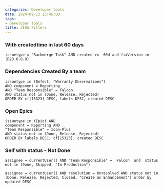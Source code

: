 ```yaml
---
categories: Developer tools
date: 2024-09-13 13:45:00
tags:
- Developer tools
title: JIRA Filters
---
```


### With createdtime in last 60 days

```jql
issuetype = "Backmerge Task" AND created >= -60d and fixVersion in (R23.0.0.0)
```

### Dependencies Created By a team

```jql
issuetype in (Defect, "Warranty Observations") 
AND component = Reporting 
AND "Team Responsible" = Falcon 
AND status not in (Done, Release, Rejected) 
ORDER BY cf[15323] DESC, labels DESC, created DESC
```

### Open Epics

```jql
issuetype in (Epic) AND 
component = Reporting AND 
"Team Responsible" = Icon-Plus 
AND status not in (Done, Release, Rejected) 
ORDER BY labels DESC, cf[15323], created DESC
```

### Self with status - Not Done

```jql
assignee = currentUser() AND "Team Responsible" =  Falcon  and  status not in (Done, Skipped, "In Production")
```

```jql
assignee = currentUser() AND resolution = Unresolved AND status not in (Done, Release, Rejected, Closed, "Create an Enhancement") order by updated DESC
```